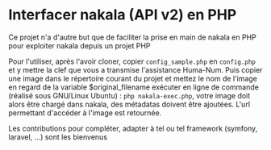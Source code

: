 # Interfacer nakala (API v2) en PHP

Ce projet n'a d'autre but que de faciliter la prise en main de nakala en PHP pour exploiter nakala depuis un projet PHP

Pour l'utiliser, après l'avoir cloner, copier `config_sample.php` en `config.php` et y mettre la clef que vous a transmise l'assistance Huma-Num.
Puis copier une image dans le répertoire courant du projet et mettez le nom de l'image en regard de la variable $original_filename
exécuter en ligne de commande (réalisé sous GNU/Linux Ubuntu) : `php nakala-exec.php`, votre image doit alors être chargé dans nakala, des métadatas doivent être ajoutées. L'url permettant d'accéder à l'image est retournée.

Les contributions pour compléter, adapter à tel ou tel framework (symfony, laravel, …) sont les bienvenus
